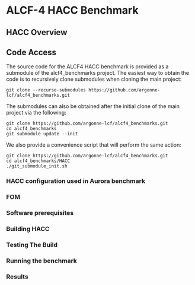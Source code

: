 # ALCF-4 HACC Benchmark

## HACC Overview

## Code Access

The source code for the ALCF4 HACC benchmark is provided as a submodule of the alcf4_benchmarks project. The easiest way to obtain the code is to recursively clone submodules when cloning the main project:
```
git clone --recurse-submodules https://github.com/argonne-lcf/alcf4_benchmarks.git
```

The submodules can also be obtained after the initial clone of the main project via the following:
```
git clone https://github.com/argonne-lcf/alcf4_benchmarks.git
cd alcf4_benchmarks
git submodule update --init
```

We also provide a convenience script that will perform the same action:
```
git clone https://github.com/argonne-lcf/alcf4_benchmarks.git
cd alcf4_benchmarks/HACC
./git_submodule_init.sh
```

### HACC configuration used in Aurora benchmark

### FOM

### Software prerequisites

### Building HACC

### Testing The Build

### Running the benchmark

### Results
